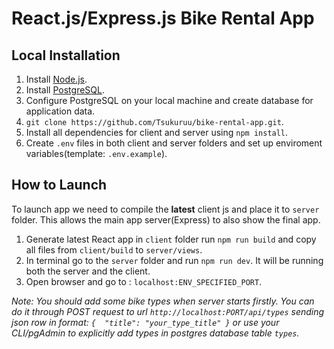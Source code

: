 # React.js/Express.js Bike Rental App

## Local Installation
1. Install <a href="https://nodejs.org" target="_blank">Node.js</a>.
2. Install <a target="_blank" href="https://www.postgresql.org/">PostgreSQL</a>.
3. Configure PostgreSQL on your local machine and create database for application data.
4. `git clone https://github.com/Tsukuruu/bike-rental-app.git`.
5. Install all dependencies for client and server using `npm install`.
6. Create `.env` files in both client and server folders and set up enviroment variables(template: `.env.example`).

## How to Launch
To launch app we need to compile the **latest** client js and place it to `server` folder. This allows the main app server(Express) to also show the final app.

1. Generate latest React app in `client` folder run `npm run build` and copy all files from `client/build` to `server/views`.
2. In terminal go to the `server` folder and run `npm run dev`. It will be running both the server and the client.
3. Open browser and go to : `localhost:ENV_SPECIFIED_PORT`.

*Note: You should add some bike types when server starts firstly. You can do it through POST request to url `http://localhost:PORT/api/types` sending json row in format:
`{ 
  "title": "your_type_title"
}`
or use your CLI/pgAdmin to explicitly add types in postgres database table `types`.*
